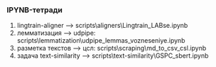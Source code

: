 ### IPYNB-тетради
1. lingtrain-aligner --> scripts\aligners\Lingtrain_LABse.ipynb 
2. лемматизация
    --> udpipe: scripts\lemmatization\udpipe_lemmas_vozneseniye.ipynb
3. разметка текстов 
    --> цсл: scripts\scraping\md_to_csv_csl.ipynb
4. задача text-similarity --> scripts\text-similarity\GSPC_sbert.ipynb
